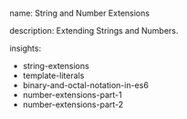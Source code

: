 name: String and Number Extensions

description: Extending Strings and Numbers. 

insights:
  - string-extensions
  - template-literals
  - binary-and-octal-notation-in-es6
  - number-extensions-part-1
  - number-extensions-part-2